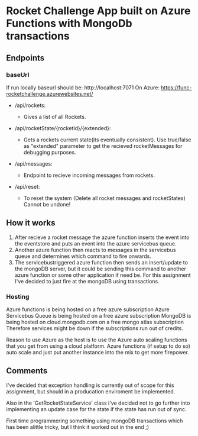 # Rocket Challenge App built on Azure Functions with MongoDb transactions

## Endpoints
### baseUrl
If run locally baseurl should be: http://localhost:7071
On Azure: https://func-rocketchallenge.azurewebsites.net/

- /api/rockets: 
   - Gives a list of all Rockets.
- /api/rocketState/{rocketId}/{extended}: 
   - Gets a rockets current state(its eventually consistent). Use true/false as "extended" parameter to get the recieved rocketMessages for debugging purposes.
- /api/messages:
  - Endpoint to recieve incoming messages from rockets.

- /api/reset:
   - To reset the system (Delete all rocket messages and rocketStates) Cannot be undone!

## How it works
1. After recieve a rocket message the azure function inserts the event into the eventstore and puts an event into the azure servicebus queue.
2. Another azure function then reacts to messages in the servicebus queue and determines which command to fire onwards.
3. The servicebustriggered azure function then sends an insert/update to the mongoDB server, but it could be sending this command to another azure function or some other application if need be. For this assignment I've decided to just fire at the mongoDB using transactions.

### Hosting
Azure functions is being hosted on a free azure subscription
Azure Servicebus Queue is being hosted on a free azure subscription
MongoDB is being hosted on cloud.mongodb.com on a free mongo atlas subscription
Therefore services might be down if the subscriptions run out of credits.

Reason to use Azure as the host is to use the Azure auto scaling functions that you get from using a cloud platform. Azure functions (if setup to do so) auto scale and just put another instance into the mix to get more firepower.

## Comments 
I've decided that exception handling is currently out of scope for this assignment, but should in a producation enviroment be implemented.

Also in the 'GetRocketStateService' class i've decided not to go further into implementing an update case for the state if the state has run out of sync.

First time programmering something using mongoDB transactions which has been alittle tricky, but I think it worked out in the end ;)
